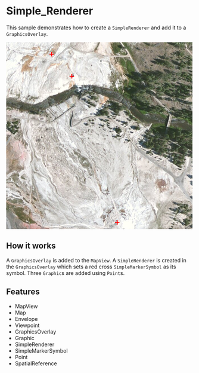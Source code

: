 # Simple_Renderer

This sample demonstrates how to create a `SimpleRenderer` and add it to a `GraphicsOverlay`.

![](screenshot.png)

## How it works
A `GraphicsOverlay` is added to the `MapView`. A `SimpleRenderer` is created in the `GraphicsOverlay` which sets a red cross `SimpleMarkerSymbol` as its symbol. Three `Graphic`s are added using `Point`s.

## Features
- MapView
- Map
- Envelope
- Viewpoint
- GraphicsOverlay
- Graphic
- SimpleRenderer
- SimpleMarkerSymbol
- Point
- SpatialReference
